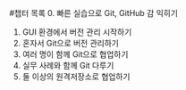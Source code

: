 #챕터 목록
0. 빠른 실습으로 Git, GitHub 감 익히기
1. GUI 환경에서 버전 관리 시작하기
2. 혼자서 Git으로 버전 관리하기
3. 여러 명이 함께 Git으로 협업하기
4. 실무 사례와 함께 Git 다루기
5. 둘 이상의 원격저장소로 협업하기
